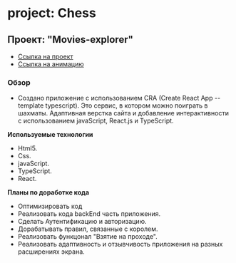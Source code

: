 # project: Chess 

## Проект: "Movies-explorer"
* [Ссылка на проект](https://meder84.github.io/chess-react-typescript/)
* [Ссылка на анимацию](https://github.com/Meder84/Meder84/blob/main/gif/chess.gif)

### Обзор

* Создано приложение с использованием CRA (Create React App --template typescript). Это сервис, в котором можно поиграть в шахматы. Адаптивная верстка сайта и добавление интерактивности с использованием javaScript, React.js и TypeScript.

**Используемые технологии**

* Html5.
* Css.
* javaScript.
* TypeScript.
* React.

**Планы по доработке кода**

* Оптимизировать код
* Реализовать кода backEnd часть приложения.
* Сделать Аутентификацию и авторизацию.
* Дорабатывать правил, связанные с королем.
* Реализовать функцонал "Взятие на проходе".
* Реализовать адаптивность и отзывчивость приложения на разных расширениях экрана.